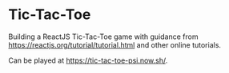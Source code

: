 
# Tic-Tac-Toe

Building a ReactJS Tic-Tac-Toe game with guidance from https://reactjs.org/tutorial/tutorial.html and other online tutorials.

Can be played at https://tic-tac-toe-psi.now.sh/.